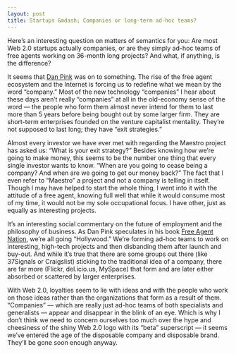 ```yaml
---
layout: post
title: Startups &mdash; Companies or long-term ad-hoc teams?
---
```


Here’s an interesting question on matters of semantics for you: Are most Web 2.0 startups actually companies, or are they simply ad-hoc teams of free agents working on 36-month long projects? And what, if anything, is the difference?

It seems that [Dan Pink](http://www.amazon.com/gp/redirect.html%3FASIN=0446678791%26tag=eatorange-20%26lcode=xm2%26cID=2025%26ccmID=165953%26location=/o/ASIN/0446678791%253FSubscriptionId=0EMV44A9A5YT1RVDGZ82) was on to something. The rise of the free agent ecosystem and the Internet is forcing us to redefine what we mean by the word “company.” Most of the new technology “companies” I hear about these days aren’t really “companies” at all in the old-economy sense of the word — the people who form them almost never intend for them to last more than 5 years before being bought out by some larger firm. They are short-term enterprises founded on the venture capitalist mentality. They’re not supposed to last long; they have “exit strategies.”

Almost every investor we have ever met with regarding the Maestro project has asked us: “What is your exit strategy?” Besides knowing how we’re going to make money, this seems to be the number one thing that every single investor wants to know. “When are you going to cease being a company? And when are we going to get our money back?” The fact that I even refer to “Maestro” a project and not a company is telling in itself. Though I may have helped to start the whole thing, I went into it with the attitude of a free agent, knowing full well that while it would consume most of my time, it would not be my sole occupational focus. I have other, just as equally as interesting projects.

It’s an interesting social commentary on the future of employment and the philosophy of business. As Dan Pink speculates in his book [Free Agent Nation](http://www.amazon.com/gp/redirect.html%3FASIN=0446678791%26tag=eatorange-20%26lcode=xm2%26cID=2025%26ccmID=165953%26location=/o/ASIN/0446678791%253FSubscriptionId=0EMV44A9A5YT1RVDGZ82), we’re all going “Hollywood.” We’re forming ad-hoc teams to work on interesting, high-tech projects and then disbanding them after launch and buy-out. And while it’s true that there are some groups out there (like 37Signals or Craigslist) sticking to the traditional idea of a company, there are far more (Flickr, del.icio.us, MySpace) that form and are later either absorbed or scattered by larger enterprises.

With Web 2.0, loyalties seem to lie with ideas and with the people who work on those ideas rather than the organizations that form as a result of them. “Companies” — which are really just ad-hoc teams of both specialists and generalists — appear and disappear in the blink of an eye. Which is why I don’t think we need to concern ourselves too much over the hype and cheesiness of the shiny Web 2.0 logo with its “beta” superscript — it seems we’ve entered the age of the disposable company and disposable brand. They’ll be gone soon enough anyway.


